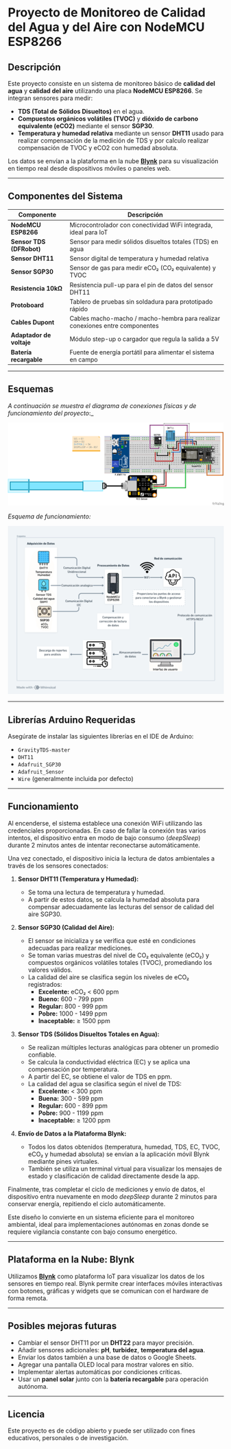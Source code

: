 # Proyecto de Monitoreo de Calidad del Agua y del Aire con NodeMCU ESP8266

## Descripción

Este proyecto consiste en un sistema de monitoreo básico de **calidad del agua** y **calidad del aire** utilizando una placa **NodeMCU ESP8266**. Se integran sensores para medir:

- **TDS (Total de Sólidos Disueltos)** en el agua.
- **Compuestos orgánicos volátiles (TVOC)** y **dióxido de carbono equivalente (eCO2)** mediante el sensor **SGP30**.
- **Temperatura y humedad relativa** mediante un sensor **DHT11** usado para realizar compensación de la medición de TDS y por calculo realizar compensación de TVOC y eCO2 con humedad absoluta.

Los datos se envían a la plataforma en la nube **[Blynk](https://blynk.io/)** para su visualización en tiempo real desde dispositivos móviles o paneles web.

---

## Componentes del Sistema

| Componente               | Descripción                                                                 |
|--------------------------|-----------------------------------------------------------------------------|
| **NodeMCU ESP8266**      | Microcontrolador con conectividad WiFi integrada, ideal para IoT            |
| **Sensor TDS (DFRobot)** | Sensor para medir sólidos disueltos totales (TDS) en agua                   |
| **Sensor DHT11**         | Sensor digital de temperatura y humedad relativa                            |
| **Sensor SGP30**         | Sensor de gas para medir eCO₂ (CO₂ equivalente) y TVOC                      |
| **Resistencia 10kΩ**     | Resistencia pull-up para el pin de datos del sensor DHT11                   |
| **Protoboard**           | Tablero de pruebas sin soldadura para prototipado rápido                    |
| **Cables Dupont**        | Cables macho-macho / macho-hembra para realizar conexiones entre componentes |
| **Adaptador de voltaje** | Módulo step-up o cargador que regula la salida a 5V                         |
| **Batería recargable**   | Fuente de energía portátil para alimentar el sistema en campo               |


---

## Esquemas

_A continuación se muestra el diagrama de conexiones físicas y de funcionamiento del proyecto_:_

![Esquema de conexión](./schema/prototype_bb.png)

_Esquema de funcionamiento:_

![Esquema de funcionamiento](./schema/diagram.png)

---

## Librerías Arduino Requeridas

Asegúrate de instalar las siguientes librerías en el IDE de Arduino:

- `GravityTDS-master`
- `DHT11`
- `Adafruit_SGP30`  
- `Adafruit_Sensor`
- `Wire` (generalmente incluida por defecto)

---

## Funcionamiento

Al encenderse, el sistema establece una conexión WiFi utilizando las credenciales proporcionadas. En caso de fallar la conexión tras varios intentos, el dispositivo entra en modo de bajo consumo (*deepSleep*) durante 2 minutos antes de intentar reconectarse automáticamente.

Una vez conectado, el dispositivo inicia la lectura de datos ambientales a través de los sensores conectados:

1. **Sensor DHT11 (Temperatura y Humedad):**
   - Se toma una lectura de temperatura y humedad.
   - A partir de estos datos, se calcula la humedad absoluta para compensar adecuadamente las lecturas del sensor de calidad del aire SGP30.

2. **Sensor SGP30 (Calidad del Aire):**
   - El sensor se inicializa y se verifica que esté en condiciones adecuadas para realizar mediciones.
   - Se toman varias muestras del nivel de CO₂ equivalente (eCO₂) y compuestos orgánicos volátiles totales (TVOC), promediando los valores válidos.
   - La calidad del aire se clasifica según los niveles de eCO₂ registrados:
     - **Excelente:** eCO₂ < 600 ppm
     - **Bueno:** 600 - 799 ppm
     - **Regular:** 800 - 999 ppm
     - **Pobre:** 1000 - 1499 ppm
     - **Inaceptable:** ≥ 1500 ppm

3. **Sensor TDS (Sólidos Disueltos Totales en Agua):**
   - Se realizan múltiples lecturas analógicas para obtener un promedio confiable.
   - Se calcula la conductividad eléctrica (EC) y se aplica una compensación por temperatura.
   - A partir del EC, se obtiene el valor de TDS en ppm.
   - La calidad del agua se clasifica según el nivel de TDS:
     - **Excelente:** < 300 ppm
     - **Buena:** 300 - 599 ppm
     - **Regular:** 600 - 899 ppm
     - **Pobre:** 900 - 1199 ppm
     - **Inaceptable:** ≥ 1200 ppm

4. **Envío de Datos a la Plataforma Blynk:**
   - Todos los datos obtenidos (temperatura, humedad, TDS, EC, TVOC, eCO₂ y humedad absoluta) se envían a la aplicación móvil Blynk mediante pines virtuales.
   - También se utiliza un terminal virtual para visualizar los mensajes de estado y clasificación de calidad directamente desde la app.

Finalmente, tras completar el ciclo de mediciones y envío de datos, el dispositivo entra nuevamente en modo *deepSleep* durante 2 minutos para conservar energía, repitiendo el ciclo automáticamente.

Este diseño lo convierte en un sistema eficiente para el monitoreo ambiental, ideal para implementaciones autónomas en zonas donde se requiere vigilancia constante con bajo consumo energético.


---

## Plataforma en la Nube: Blynk

Utilizamos **[Blynk](https://blynk.io/)** como plataforma IoT para visualizar los datos de los sensores en tiempo real. Blynk permite crear interfaces móviles interactivas con botones, gráficas y widgets que se comunican con el hardware de forma remota.

---

## Posibles mejoras futuras

- Cambiar el sensor DHT11 por un **DHT22** para mayor precisión.
- Añadir sensores adicionales: **pH**, **turbidez**, **temperatura del agua**.
- Enviar los datos también a una base de datos o Google Sheets.
- Agregar una pantalla OLED local para mostrar valores en sitio.
- Implementar alertas automáticas por condiciones críticas.
- Usar un **panel solar** junto con la **batería recargable** para operación autónoma.

---

## Licencia

Este proyecto es de código abierto y puede ser utilizado con fines educativos, personales o de investigación.
